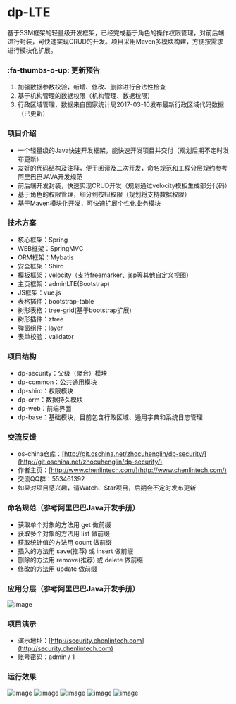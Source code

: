 # dp-LTE
基于SSM框架的轻量级开发框架，已经完成基于角色的操作权限管理，对前后端进行封装，可快速实现CRUD的开发。项目采用Maven多模块构建，方便按需求进行模块化扩展。

###  :fa-thumbs-o-up: 更新预告

1. 加强数据参数校验，新增、修改、删除进行合法性检查
2. 基于机构管理的数据权限（机构管理、数据权限）
3. 行政区域管理，数据来自国家统计局2017-03-10发布最新行政区域代码数据（已更新）

### 项目介绍
- 一个轻量级的Java快速开发框架，能快速开发项目并交付（规划后期不定时发布更新）
- 友好的代码结构及注释，便于阅读及二次开发，命名规范和工程分层规约参考阿里巴巴JAVA开发规范
- 前后端开发封装，快速实现CRUD开发（规划通过velocity模板生成部分代码）
- 基于角色的权限管理，细分到按钮权限（规划将支持数据权限）
- 基于Maven模块化开发，可快速扩展个性化业务模块
### 技术方案
- 核心框架：Spring
- WEB框架：SpringMVC
- ORM框架：Mybatis
- 安全框架：Shiro
- 模板框架：velocity（支持freemarker、jsp等其他自定义视图）
- 主页框架：adminLTE(Bootstrap)
- JS框架：vue.js
- 表格插件：bootstrap-table
- 树形表格：tree-grid(基于bootstrap扩展)
- 树形插件：ztree
- 弹窗组件：layer
- 表单校验：validator
### 项目结构
- dp-security：父级（聚合）模块
- dp-common：公共通用模块
- dp-shiro：权限模块
- dp-orm：数据持久模块
- dp-web：前端界面
- dp-base：基础模块，目前包含行政区域、通用字典和系统日志管理
### 交流反馈
- os-china仓库：[http://git.oschina.net/zhocuhenglin/dp-security/](http://git.oschina.net/zhocuhenglin/dp-security/)
- 作者主页：[http://www.chenlintech.com/](http://www.chenlintech.com/)
- 交流QQ群：553461392
- 如果对项目感兴趣，请Watch、Star项目，后期会不定时发布更新
### 命名规范（参考阿里巴巴Java开发手册）
-  获取单个对象的方法用 get 做前缀
-  获取多个对象的方法用 list 做前缀
-  获取统计值的方法用 count 做前缀
-  插入的方法用 save(推荐) 或 insert 做前缀
-  删除的方法用 remove(推荐) 或 delete 做前缀
-  修改的方法用 update 做前缀
### 应用分层（参考阿里巴巴Java开发手册）
![image](http://chenlintech.com:8080/statics/img/0.png)
### 项目演示
- 演示地址：[http://security.chenlintech.com](http://security.chenlintech.com)
- 账号密码：admin / 1
### 运行效果
![image](http://chenlintech.com:8080/statics/img/1.png)
![image](http://chenlintech.com:8080/statics/img/2.png)
![image](http://chenlintech.com:8080/statics/img/3.png)
![image](http://chenlintech.com:8080/statics/img/4.png)
![image](http://chenlintech.com:8080/statics/img/5.png)